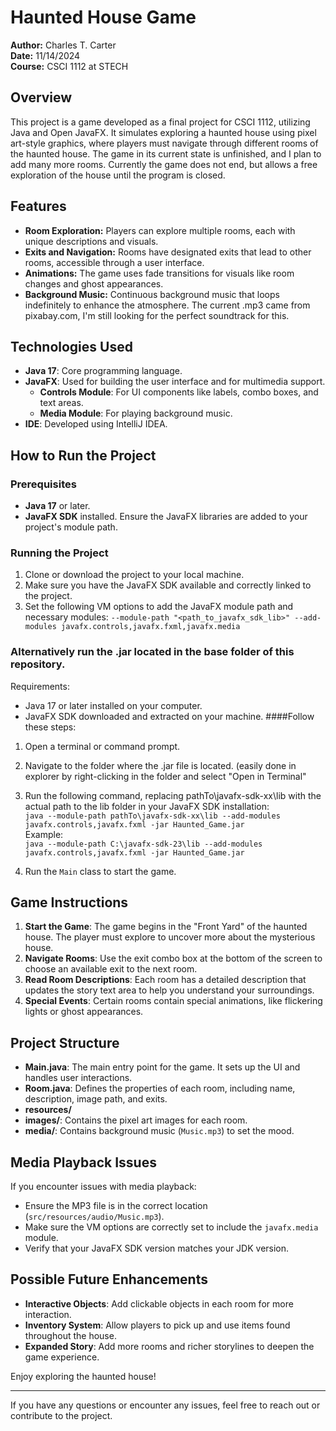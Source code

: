 # Haunted House Game

**Author:** Charles T. Carter  
**Date:** 11/14/2024  
**Course:** CSCI 1112 at STECH

## Overview
This project is a game developed as a final project for CSCI 1112, utilizing Java and Open JavaFX. It simulates exploring a haunted house using pixel art-style graphics, where players must navigate through different rooms of the haunted house.
The game in its current state is unfinished, and I plan to add many more rooms.  Currently the game does not end, but allows a free exploration of the house until the program is closed.

## Features
- **Room Exploration:** Players can explore multiple rooms, each with unique descriptions and visuals.
- **Exits and Navigation:** Rooms have designated exits that lead to other rooms, accessible through a user interface.
- **Animations:** The game uses fade transitions for visuals like room changes and ghost appearances.
- **Background Music:** Continuous background music that loops indefinitely to enhance the atmosphere.   The current .mp3 came from pixabay.com, I'm still looking for the perfect soundtrack for this.

## Technologies Used
- **Java 17**: Core programming language.
- **JavaFX**: Used for building the user interface and for multimedia support.
  - **Controls Module**: For UI components like labels, combo boxes, and text areas.
  - **Media Module**: For playing background music.
- **IDE**: Developed using IntelliJ IDEA.

## How to Run the Project
### Prerequisites
- **Java 17** or later.
- **JavaFX SDK** installed. Ensure the JavaFX libraries are added to your project's module path.

### Running the Project
1. Clone or download the project to your local machine.
2. Make sure you have the JavaFX SDK available and correctly linked to the project.
3. Set the following VM options to add the JavaFX module path and necessary modules:
```--module-path "<path_to_javafx_sdk_lib>" --add-modules javafx.controls,javafx.fxml,javafx.media```

### Alternatively run the .jar located in the base folder of this repository.
Requirements:
- Java 17 or later installed on your computer.
- JavaFX SDK downloaded and extracted on your machine.
####Follow these steps:
1. Open a terminal or command prompt.
2. Navigate to the folder where the .jar file is located.  (easily done in explorer by right-clicking in the folder and select "Open in Terminal"
3. Run the following command, replacing pathTo\javafx-sdk-xx\lib with the actual path to the lib folder in your JavaFX SDK installation:  
```java --module-path pathTo\javafx-sdk-xx\lib --add-modules javafx.controls,javafx.fxml -jar Haunted_Game.jar```  
Example:  
```java --module-path C:\javafx-sdk-23\lib --add-modules javafx.controls,javafx.fxml -jar Haunted_Game.jar```

5. Run the `Main` class to start the game.

## Game Instructions
1. **Start the Game**: The game begins in the "Front Yard" of the haunted house. The player must explore to uncover more about the mysterious house.
2. **Navigate Rooms**: Use the exit combo box at the bottom of the screen to choose an available exit to the next room.
3. **Read Room Descriptions**: Each room has a detailed description that updates the story text area to help you understand your surroundings.
4. **Special Events**: Certain rooms contain special animations, like flickering lights or ghost appearances.

## Project Structure
- **Main.java**: The main entry point for the game. It sets up the UI and handles user interactions.
- **Room.java**: Defines the properties of each room, including name, description, image path, and exits.
- **resources/**
- **images/**: Contains the pixel art images for each room.
- **media/**: Contains background music (`Music.mp3`) to set the mood.

## Media Playback Issues
If you encounter issues with media playback:
- Ensure the MP3 file is in the correct location (`src/resources/audio/Music.mp3`).
- Make sure the VM options are correctly set to include the `javafx.media` module.
- Verify that your JavaFX SDK version matches your JDK version.

## Possible Future Enhancements
- **Interactive Objects**: Add clickable objects in each room for more interaction.
- **Inventory System**: Allow players to pick up and use items found throughout the house.
- **Expanded Story**: Add more rooms and richer storylines to deepen the game experience.


Enjoy exploring the haunted house!

---

If you have any questions or encounter any issues, feel free to reach out or contribute to the project.
